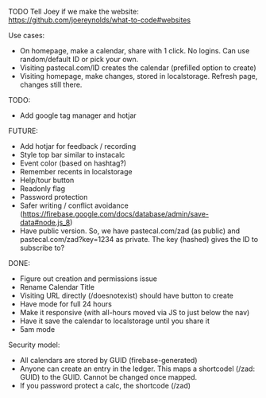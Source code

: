 TODO
Tell Joey if we make the website: https://github.com/joereynolds/what-to-code#websites

Use cases:

- On homepage, make a calendar, share with 1 click. No logins. Can use random/default ID or pick your own.
- Visiting pastecal.com/ID creates the calendar (prefilled option to create)
- Visiting homepage, make changes, stored in localstorage. Refresh page, changes still there.

TODO:

- Add google tag manager and hotjar

FUTURE:

- Add hotjar for feedback / recording
- Style top bar similar to instacalc
- Event color (based on hashtag?)
- Remember recents in localstorage
- Help/tour button
- Readonly flag
- Password protection
- Safer writing / conflict avoidance (https://firebase.google.com/docs/database/admin/save-data#node.js_8)
- Have public version. So, we have pastecal.com/zad (as public) and pastecal.com/zad?key=1234 as private. The key (hashed) gives the ID to subscribe to?

DONE:

- Figure out creation and permissions issue
- Rename Calendar Title
- Visiting URL directly (/doesnotexist) should have button to create
- Have mode for full 24 hours
- Make it responsive (with all-hours moved via JS to just below the nav)
- Have it save the calendar to localstorage until you share it
- 5am mode

Security model:

- All calendars are stored by GUID (firebase-generated)
- Anyone can create an entry in the ledger. This maps a shortcodel (/zad: GUID) to the GUID. Cannot be changed once mapped.
- If you password protect a calc, the shortcode (/zad)

